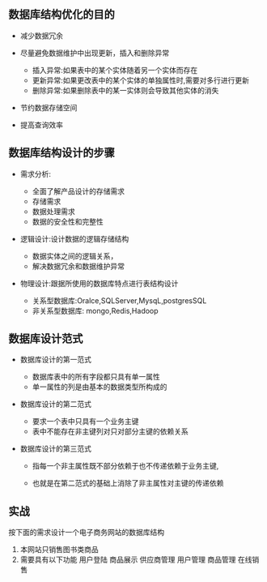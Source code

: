 ## 数据库结构优化的目的

- 减少数据冗余
- 尽量避免数据维护中出现更新，插入和删除异常
  - 插入异常:如果表中的某个实体随着另一个实体而存在
  - 更新异常:如果更改表中的某个实体的单独属性时,需要对多行进行更新
  - 删除异常:如果删除表中的某一实体则会导致其他实体的消失

- 节约数据存储空间
- 提高查询效率

## 数据库结构设计的步骤

- 需求分析:
  - 全面了解产品设计的存储需求
  - 存储需求
  - 数据处理需求
  - 数据的安全性和完整性

- 逻辑设计:设计数据的逻辑存储结构
  - 数据实体之间的逻辑关系，
  - 解决数据冗余和数据维护异常

- 物理设计:跟据所使用的数据库特点进行表结构设计
  - 关系型数据库:Oralce,SQLServer,MysqL,postgresSQL
  - 非关系型数据库: mongo,Redis,Hadoop

## 数据库设计范式

- 数据库设计的第一范式
  - 数据库表中的所有字段都只具有单一属性
  - 单一属性的列是由基本的数据类型所构成的

- 数据库设计的第二范式
  - 要求一个表中只具有一个业务主键
  - 表中不能存在非主键列对只对部分主键的依赖关系

- 数据库设计的第三范式

  - 指每一个非主属性既不部分依赖于也不传递依赖于业务主键,

  - 也就是在第二范式的基础上消除了非主属性对主键的传递依赖

## 实战

按下面的需求设计一个电子商务网站的数据库结构

1. 本网站只销售图书类商品
2. 需要具有以下功能
   用户登陆
   商品展示
   供应商管理
   用户管理
   商品管理
   在线销售